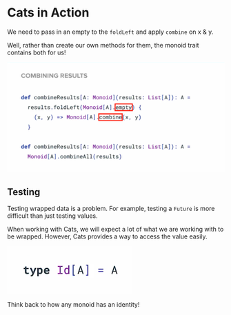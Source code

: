 # Cats in Action

We need to pass in an empty to the `foldLeft` and apply `combine` on x & y.

Well, rather than create our own methods for them, the monoid trait contains both for us!

![Cats demo](../../../../public/CatsMonoidDemo.png)

## Testing

Testing wrapped data is a problem. For example, testing a `Future` is more difficult than just testing values.

When working with Cats, we will expect a lot of what we are working with to be wrapped.
However, Cats provides a way to access the value easily.

![ID Monad](../../../../public/IDMonad.png)

Think back to how any monoid has an identity! 
